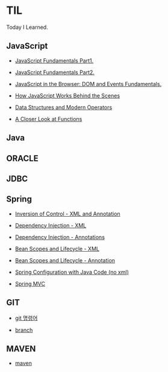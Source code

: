 # TIL

Today I Learned.

## JavaScript

- [JavaScript Fundamentals Part1.](./JS/JavaScript_Fundamentals_Part1.md)

- [JavaScript Fundamentals Part2.](./JS/JavaScript_Fundamentals_Part2.md)

- [JavaScript in the Browser: DOM and Events Fundamentals.](./JS/JavaScript_in_the_Browser_DOM_and_Events_Fundamentals.md)

- [How JavaScript Works
  Behind the Scenes](./JS/How_JavaScript_Works_Behind_the_Scenes.md)

- [Data Structures and Modern Operators](./JS/Data_Structures_and_Modern_Operators.md)

- [A Closer Look at Functions](/JS/A_Closer_Look_at_Functions.md)

## Java

## ORACLE

## JDBC

## Spring

- [Inversion of Control - XML and Annotation](./SPRING/inversion_of_control.md)

- [Dependency Injection - XML](./SPRING/dependency_injection.md)

- [Dependency Injection - Annotations](./SPRING/dependency_injection_with_annotaions.md)

- [Bean Scopes and Lifecycle - XML](./SPRING/bean_scopes_and_lifecycle)

- [Bean Scopes and Lifecycle - Annotation](./SPRING/bean_scopes_and_lifecycle_annotation.md)

- [Spring Configuration with Java Code (no xml)](./SPRING/spring_configuration_with_java_code_no_xml.md)

- [Spring MVC](./SPRING/spring_mvc.md)

## GIT

- [git 명령어](./GIT/git_command.md)

- [branch](./GIT/git_branch.md)

## MAVEN

- [maven](./MAVEN/maven_start.md)
